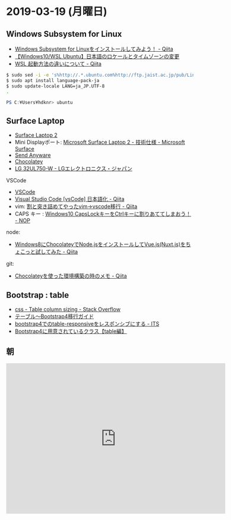 # 2019-03-19 (月曜日)

## Windows Subsystem for Linux

- [Windows Subsystem for Linuxをインストールしてみよう！ - Qiita](https://qiita.com/Aruneko/items/c79810b0b015bebf30bb)
- [【Windows10/WSL Ubuntu】日本語のロケールとタイムゾーンの変更](https://www.yokoweb.net/2018/03/07/windows10-wsl-japane-locale-timezone/)
- [WSL 起動方法の違いについて - Qiita](https://qiita.com/mizutoki79/items/f6ba08b7f73133102c91)

~~~bash
$ sudo sed -i -e 's%http://.*.ubuntu.com%http://ftp.jaist.ac.jp/pub/Linux%g' /etc/apt/sources.list
$ sudo apt install language-pack-ja
$ sudo update-locale LANG=ja_JP.UTF-8
.
~~~

~~~ps1
PS C:¥Users¥hdknr> ubuntu
~~~

## Surface Laptop

- [Surface Laptop 2](https://www.microsoft.com/ja-jp/p/surface-laptop-2/8xqjkk3dd91b?activetab=pivot%3aoverviewtab)
- Mini Displayポート: [Microsoft Surface Laptop 2 - 技術仕様 - Microsoft Surface](https://www.microsoft.com/ja-jp/surface/devices/surface-laptop-2/tech-specs)
- [Send Anyware](https://send-anywhere.com/ja/)
- [Chocolatey](https://chocolatey.org/)
- [LG 32UL750-W - LGエレクトロニクス・ジャパン](https://www.lg.com/jp/monitor/lg-32UL750-W)

VSCode

- [VSCode](https://azure.microsoft.com/ja-jp/products/visual-studio-code/)
- [Visual Studio Code [vsCode] 日本語化 - Qiita](https://qiita.com/ntkgcj/items/e77331932c7983dea830)
- vim: [割と突き詰めてやったvim→vscode移行 - Qiita](https://qiita.com/y-mattun/items/45776b7e1942edb2f727)
- CAPS キー : [Windows10 CapsLockキーをCtrlキーに割りあててしまおう！ - NOP](http://www.shin-tan.com/swapKey)

node:

- [Windows8にChocolateyでNode.jsをインストールしてVue.js(Nuxt.js)をちょこっと試してみた - Qiita](https://qiita.com/shiro01/items/a300b6d5b572a314ce5e)

git:

- [Chocolateyを使った環境構築の時のメモ - Qiita](https://qiita.com/konta220/items/95b40b4647a737cb51aa)

## Bootstrap : table

- [css - Table column sizing - Stack Overflow](https://stackoverflow.com/questions/37924104/table-column-sizing)
- [テーブル～Bootstrap4移行ガイド](https://cccabinet.jpn.org/bootstrap4/content/tables)
- [bootstrap4でのtable-responsiveをレスポンシブにする - ITS](https://its-office.jp/blog/css/2018/06/16/bootstrap4-table-responsive.html)
- [Bootstrap4に用意されているクラス【table編】](https://webnetamemo.com/coding/bootstrap4/201711166395)

## 朝

<iframe height='405' width='590' frameborder='0' allowtransparency='true' scrolling='no' src='https://www.strava.com/activities/2221301758/embed/b43ece419c9196d84138c3d1f2667ed74caf0a27'></iframe>
